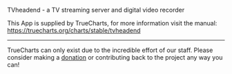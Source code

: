 TVheadend - a TV streaming server and digital video recorder

This App is supplied by TrueCharts, for more information visit the manual: https://truecharts.org/charts/stable/tvheadend

---

TrueCharts can only exist due to the incredible effort of our staff.
Please consider making a [donation](https://truecharts.org/docs/about/sponsor) or contributing back to the project any way you can!
